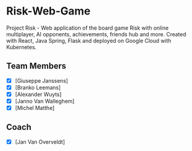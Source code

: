 # Risk-Web-Game
Project Risk - Web application of the board game Risk with online multiplayer, AI opponents, achievements, friends hub and more. Created with React, Java Spring, Flask and deployed on Google Cloud with Kubernetes.

## Team Members

- [X] [Giuseppe Janssens]
- [X] [Branko Leemans]
- [X] [Alexander Wuyts]
- [X] [Janno Van Walleghem]
- [X] [Michel Matthe]

## Coach

- [X] [Jan Van Overveldt]

